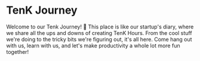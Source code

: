 # TenK Journey

Welcome to our Tenk Journey! 🚀 This place is like our startup's diary, where we share all the ups and downs of creating TenK Hours. From the cool stuff we're doing to the tricky bits we're figuring out, it's all here. Come hang out with us, learn with us, and let's make productivity a whole lot more fun together!
